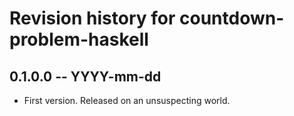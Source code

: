 # Revision history for countdown-problem-haskell

## 0.1.0.0 -- YYYY-mm-dd

* First version. Released on an unsuspecting world.
